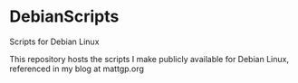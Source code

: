 # DebianScripts
Scripts for Debian Linux

This repository hosts the scripts I make publicly available for Debian Linux, referenced in my blog at mattgp.org
